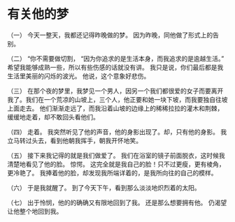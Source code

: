 # 有关他的梦


（一）
今天一整天，我都还记得昨晚做的梦。
因为昨晚，同他做了形式上的告别。


（二）
“你不需要做切割，
“因为你追求的是生活本身，而我追求的是逾越生活。”
希望我能够成熟一些，所以有些伤感的话就没有讲。
我只是说，你们最后都是我生活里美丽的闪烁的波光。
他说，这个意象好悲伤。

（三）
在那个夜的梦里，我梦见一个男人，因另一个我们都很爱的女子而要离开我了。我们在一个荒凉的山坡上，三个人，他正要和她一块下坡，而我要独自往坡上面走去。
他们渐渐走远了，而我沿着山坡的边缘上的稀稀拉拉的灌木和荆棘，缓缓地走着，却不敢回头看他们。


（四）
走着。
我突然听见了他的声音，他的身影出现了。却，只有他的身影。
我立马转过头去，看到他朝我挥手，朝我开怀地笑。


（五）
接下来我记得的就是我们做爱了。
我们在浴室的镜子前面脱衣，这时候我清楚地看见了他的脸。
惊愕。
这完全就是我自己的脸！只不过更瘦，更有棱角，更冷艳了。
我捧着他的脸，却发现我所端详着的，是我所向往的自己的模样。


（六）
于是我就醒了。
到了今天下午，看到那么淡淡地炽烈着的太阳。


（七）
出于怜悯，他的的确确又有限地回到了我。
还是那么想要拥有他。
仍渴望让他整个地回到我。
